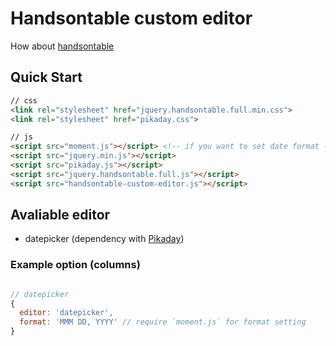 # Handsontable custom editor

How about [handsontable](https://github.com/handsontable/jquery-handsontable)

## Quick Start
```html
// css
<link rel="stylesheet" href="jquery.handsontable.full.min.css">
<link rel="stylesheet" href="pikaday.css">

// js
<script src="moment.js"></script> <!-- if you want to set date format -->
<script src="jquery.min.js"></script>
<script src="pikaday.js"></script>
<script src="jquery.handsontable.full.js"></script>
<script src="handsontable-custom-editor.js"></script>
```

## Avaliable editor
- datepicker (dependency with [Pikaday](https://github.com/dbushell/Pikaday))

### Example option (columns)
```JavaScript

// datepicker
{
  editor: 'datepicker',
  format: 'MMM DD, YYYY' // require `moment.js` for format setting
}
```
